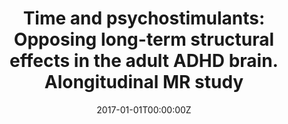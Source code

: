 ---
title: "Time and psychostimulants: Opposing long-term structural effects in the adult ADHD brain. Alongitudinal MR study"
authors:
- Clara Pretus
- Antonio Ramos Quiroga
- Vanesa Richarte
- M Corrales
- Marisol Picado
- Susana Carmona
- Óscar Vilarroya
date: "2017-01-01T00:00:00Z"
doi: ""
publishDate: "2017-01-01T00:00:00Z"
publication_types: ["2"]
publication: "In *Eur Neuropsychopharmacol*"
tags:
- Others
featured: false
links:
- name: Link
  url: https://pubmed.ncbi.nlm.nih.gov/29129558/
---